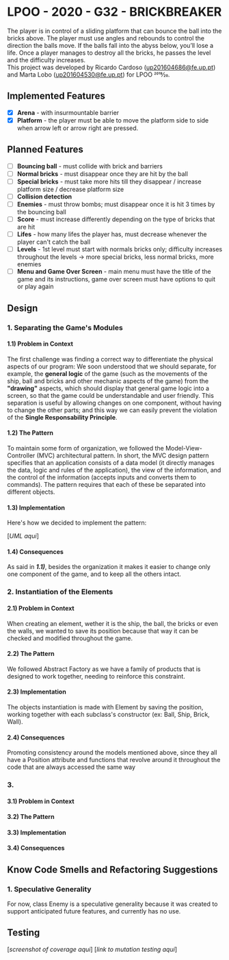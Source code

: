 # LPOO - 2020 - G32 - BRICKBREAKER

The player is in control of a sliding platform that can bounce the ball into the bricks above. The player must use angles and rebounds to control the direction the balls move. If the balls fall into the abyss below, you’ll lose a life. Once a player manages to destroy all the bricks, he passes the level and the difficulty increases.  
This project was developed by Ricardo Cardoso (up201604686@fe.up.pt) and Marta Lobo (up201604530@fe.up.pt) for LPOO 2019⁄20.


## Implemented Features
- [x] **Arena** - with insurmountable barrier
- [x] **Platform** - the player must be able to move the platform side to side when arrow left or arrow right are pressed.

## Planned Features
- [ ] **Bouncing ball** - must collide with brick and barriers
- [ ] **Normal bricks** - must disappear once they are hit by the ball
- [ ] **Special bricks** - must take more hits till they disappear / increase platform size / decrease platform size
- [ ] **Collision detection** 
- [ ] **Enemies** - must throw bombs; must disappear once it is hit 3 times by the bouncing ball
- [ ] **Score** - must increase differently depending on the type of bricks that are hit 
- [ ] **Lifes** - how many lifes the player has, must decrease whenever the player can't catch the ball
- [ ] **Levels** - 1st level must start with normals bricks only; difficulty increases throughout the levels -> more special bricks, less normal bricks, more enemies 
- [ ] **Menu and Game Over Screen** - main menu must have the title of the game and its instructions, game over screen must have options to quit or play again

## Design 
### 1. Separating the Game's Modules
#### 1.1) Problem in Context
The first challenge was finding a correct way to differentiate the physical aspects of our program: 
We soon understood that we should separate, for example, the **general logic** of the game (such as the movements of the ship, ball and bricks and other mechanic aspects of the game) from the **"drawing"** aspects, which should display that general game logic into a screen, so that the game could be understandable and user friendly. 
This separation is useful by allowing changes on one component, without having to change the other parts; and this way we can easily prevent the violation of the **Single Responsability Principle**.

#### 1.2) The Pattern
To maintain some form of organization, we followed the Model-View-Controller (MVC) architectural pattern.
In short, the MVC design pattern specifies that an application consists of a data model (it directly manages the data, logic and rules of the application),
the view of the information, and the control of the information (accepts inputs and converts them to commands). 
The pattern requires that each of these be separated into different objects. 

#### 1.3) Implementation
Here's how we decided to implement the pattern:

[_UML aqui_]

#### 1.4) Consequences
As said in _**1.1)**_, besides the organization it makes it easier to change only one component of the game, and to keep all the others intact.

### 2. Instantiation of the Elements
#### 2.1) Problem in Context 
When creating an element, wether it is the ship, the ball, the bricks or even the walls, we wanted to save its position because that way it can be checked and modified throughout the game.

#### 2.2) The Pattern
We followed Abstract Factory as we have a family of products that is designed to work together, needing to reinforce this constraint.

#### 2.3) Implementation
The objects instantiation is made with Element by saving the position, working together with each subclass's constructor (ex: Ball, Ship, Brick, Wall). 

#### 2.4) Consequences
Promoting consistency around the models mentioned above, since they all have a Position attribute and functions that revolve around it throughout the code that are always accessed the same way

### 3. 
#### 3.1) Problem in Context

#### 3.2) The Pattern

#### 3.3) Implementation

#### 3.4) Consequences


## Know Code Smells and Refactoring Suggestions 
### 1. Speculative Generality
For now, class Enemy is a speculative generality because it was created to support anticipated future features, and currently has no use.



## Testing

[_screenshot of coverage aqui_]
[_link to mutation testing aqui_]

